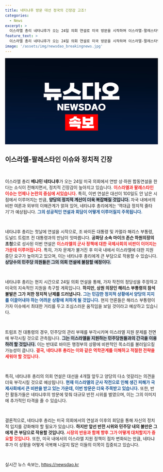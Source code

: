 ```yaml
---
title: 네타냐후 방문 대선 정국의 긴장감 고조!
categories:
  - News
excerpt: >
  이스라엘 총리 네타냐후가 오는 24일 의회 연설로 미국 방문을 시작하며 이스라엘-팔레스타인 이슈가 재점화된다. 정치적 긴장이 고조되는 가운데, 네타냐후는 자국 내 깔려 있는 비판 여론과 양당의 대립 속에서 지지를 얻기 위한 역대급 정치적 줄타기에 직면하고 있다.
feature_text: >
  이스라엘 총리 네타냐후가 오는 24일 의회 연설로 미국 방문을 시작하며 이스라엘-팔레스타인 이슈가 재점화된다. 정치적 긴장이 고조되는 가운데, 네타냐후는 자국 내 깔려 있는 비판 여론과 양당의 대립 속에서 지지를 얻기 위한 역대급 정치적 줄타기에 직면하고 있다.
image: '/assets/img/newsdao_breakingnews.jpg'
---
```


<p><img src="/assets/img/newsdao_breakingnews.jpg" alt="implanttips 속보" /></p>

<h2 data-ke-size="size26">이스라엘-팔레스타인 이슈와 정치적 긴장</h2>

<p data-ke-size="size16">&nbsp;</p>

<p>이스라엘 총리 <b>베냐민 네타냐후</b>가 오는 24일 미국 의회에서 연방 상·하원 합동연설을 한다는 소식이 전해지면서, 정치적 긴장감이 높아지고 있습니다. <b><span style="color: #ee2323;">이스라엘과 팔레스타인 이슈는 언제나 논란의 중심에 서있습니다.</span></b> 특히, 이번 연설은 대선이 100일도 안 남은 시점에서 이루어지는 만큼, <b><span style="background-color: #21538527;">양당의 정치적 계산이 더욱 복잡해질 것입니다.</span></b> 자국 내에서의 비판 여론과 외부의 이해관계가 얽혀 있어, 네타냐후 총리에게는 '역대급 정치적 줄타기'가 예상됩니다. <b><span style="color: #1a5490;">그의 성공적인 연설과 회담이 어떻게 이루어질지 주목됩니다.</span></b></p>

<p data-ke-size="size16">&nbsp;</p>

<p>네타냐후 총리는 첫날에 연설을 시작으로, 조 바이든 대통령 및 카멀라 해리스 부통령, 도널드 트럼프 전 대통령과의 만남이 잇따릅니다. <b>공화당 소속 마이크 존슨 하원의장의 초청</b>으로 성사된 이번 연설은 <b><span style="color: #ee2323;">이스라엘의 군사 정책에 대한 국제사회의 비판이 이어지는 가운데 이루어집니다.</span></b> 특히, 가자 문제가 불거진 후 미국 내에서 이스라엘에 대한 지원 중단 요구가 높아지고 있으며, 이는 네타냐후 총리에게 큰 부담으로 작용할 수 있습니다. <b><span style="background-color: #21538527;">상당수의 민주당 의원들은 그의 의회 연설에 불참할 예정이다.</span></b></p>

<p data-ke-size="size16">&nbsp;</p>

<p>네타냐후 총리는 현지 시간으로 24일 의회 연설을 통해, 가자 작전의 정당성을 주장하고 미국의 지속적인 지원을 촉구할 계획입니다. <b>하지만, 상원 의장인 해리스 부통령의 참석 불발은 그가 처한 정치적 난제를 드러냅니다.</b> <b><span style="color: #1a5490;">그는 민감한 정치적 상황에서 양당의 지지를 이끌어내야 하는 어려운 상황에 처하게 될 것입니다.</span></b> 현지 언론들은 해리스 부통령이 가자 이슈에서 최대한 거리를 두고 조심스러운 움직임을 보일 것이라고 예상하고 있습니다.</p>

<p data-ke-size="size16">&nbsp;</p>

<p>트럼프 전 대통령의 경우, 민주당의 관리 부재를 부각시키며 이스라엘 지원 문제를 전면에 부각시킬 것으로 관측됩니다. <b><span style="background-color: #21538527;">그는 이스라엘을 지원하는 민주당원들과의 간극을 이용하려 할 것입니다.</span></b> 이는 반대로 바이든 행정부의 상황에 비판적인 목소리를 불러일으킬 가능성이 큽니다. <b><span style="color: #ee2323;">결국, 네타냐후 총리는 이와 같은 역학관계를 이해하고 적절한 전략을 세워야 할 것입니다.</span></b></p>

<p data-ke-size="size16">&nbsp;</p>

<p>특히, 네타냐후 총리의 의회 연설은 대선을 4개월 앞두고 양당의 다소 엇갈리는 의견을 더욱 부각시킬 것으로 예상됩니다. <b><span style="color: #1a5490;">현재 이스라엘의 군사 작전으로 인해 생긴 피해가 국제사회에서 큰 비판을 받고 있는 가운데, 이번 방문은 더욱 주목받고 있습니다.</span></b> 또한, 반전 활동가들은 네타냐후의 방문에 맞춰 대규모 반전 시위를 벌였으며, 이는 그의 이미지에 추가적인 타격을 줄 수 있습니다.</p>

<p data-ke-size="size16">&nbsp;</p>

<p>결론적으로, 네타냐후 총리는 미국 의회에서의 연설과 이후의 회담을 통해 자신의 정치적 입지를 강화해야 할 필요가 있습니다. <b>하지만 앞선 반전 시위와 민주당 내의 불만은 그에게 큰 부담으로 작용할 것입니다.</b> <b><span style="color: #ee2323;">시장의 반응과 함께 향후 그가 어떻게 대처할지가 중요할 것입니다.</span></b> 또한, 미국 내에서의 이스라엘 지원 정책이 점차 변화되는 만큼, 네타냐후가 이 상황을 어떻게 극복해 나갈지 많은 이들의 이목이 집중되고 있습니다.</p>

<p data-ke-size="size16">&nbsp;</p>
실시간 뉴스 속보는, <a href="https://newsdao.kr" rel="dofollow">https://newsdao.kr</a>


